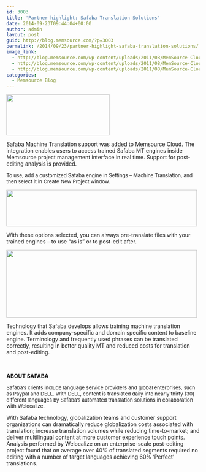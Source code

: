 ```yaml
---
id: 3003
title: 'Partner highlight: Safaba Translation Solutions'
date: 2014-09-23T09:44:04+00:00
author: admin
layout: post
guid: http://blog.memsource.com/?p=3003
permalink: /2014/09/23/partner-highlight-safaba-translation-solutions/
image_link:
  - http://blog.memsource.com/wp-content/uploads/2011/08/MemSource-Cloud.png
  - http://blog.memsource.com/wp-content/uploads/2011/08/MemSource-Cloud.png
  - http://blog.memsource.com/wp-content/uploads/2011/08/MemSource-Cloud.png
categories:
  - Memsource Blog
---
```

[<img class="alignleft  wp-image-3006" title="Safaba Translation Solutions" src="/wp-content/uploads/2014/09/safaba_logo-version-1024x410.png" alt="" width="269" height="107" />](http://www.safaba.com/)

Safaba Machine Translation support was added to Memsource Cloud. The integration enables users to access trained Safaba MT engines inside Memsource project management interface in real time. Support for post-editing analysis is provided.<!--more-->

<span style="font-size: 13px;">To use, add a customized Safaba engine in Settings – Machine Translation, and then select it in Create New Project window.</span>

[<img class="alignnone  wp-image-3004" title="Machine Translation Engine Selection Droplist" src="/wp-content/uploads/2014/09/safaba1.png" alt="" width="497" height="95" />](/wp-content/uploads/2014/09/safaba1.png)

With these options selected, you can always pre-translate files with your trained engines – to use “as is” or to post-edit after.

[<img class="alignnone  wp-image-3005" title="Pre-translate from MT - file management panel" src="/wp-content/uploads/2014/09/2.png" alt="" width="497" height="176" />](/wp-content/uploads/2014/09/2.png)

Technology that Safaba develops allows training machine translation engines. It adds company-specific and domain specific content to baseline engine. Terminology and frequently used phrases can be translated correctly, resulting in better quality MT and reduced costs for translation and post-editing.

&nbsp;

**ABOUT SAFABA**

<span style="font-size: 13px;">Safaba’s clients include language service providers and global enterprises, such as Paypal and DELL. With DELL, content is translated daily into nearly thirty (30) different languages by Safaba&#8217;s automated translation solutions in collaboration with Welocalize.</span>

With Safaba technology, globalization teams and customer support organizations can dramatically reduce globalization costs associated with translation; increase translation volumes while reducing time-to-market; and deliver multilingual content at more customer experience touch points. Analysis performed by Welocalize on an enterprise-scale post-editing project found that on average over 40% of translated segments required no editing with a number of target languages achieving 60% ‘Perfect’ translations.
